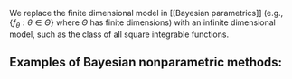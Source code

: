 We replace the finite dimensional model in [[Bayesian parametrics]] (e.g., $\{f_\theta : \theta\in\Theta\}$ where $\Theta$ has finite dimensions) with an infinite dimensional model, such as the class of all square integrable functions. 

Examples of Bayesian nonparametric methods: 
- 